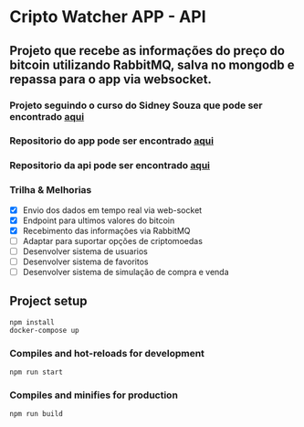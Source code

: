 # Cripto Watcher APP - API
## Projeto que recebe as informações do preço do bitcoin utilizando RabbitMQ, salva no mongodb e repassa para o app via websocket.

### Projeto seguindo o curso do Sidney Souza que pode ser encontrado [aqui](https://www.youtube.com/playlist?list=PL370TvW48yBupAwG99DiAjLSLDwCoPb07)
### Repositorio do app pode ser encontrado [aqui](https://github.com/matteizera/Cripto-watcher-app-vue)
### Repositorio da api pode ser encontrado [aqui](https://github.com/matteizera/Cripto-watcher-app-api)

### Trilha & Melhorias
- [x] Envio dos dados em tempo real via web-socket
- [x] Endpoint para ultimos valores do bitcoin
- [x] Recebimento das informações via RabbitMQ
- [ ] Adaptar para suportar opções de criptomoedas
- [ ] Desenvolver sistema de usuarios
- [ ] Desenvolver sistema de favoritos
- [ ] Desenvolver sistema de simulação de compra e venda

## Project setup
```
npm install
docker-compose up
```

### Compiles and hot-reloads for development
```
npm run start
```

### Compiles and minifies for production
```
npm run build
```
